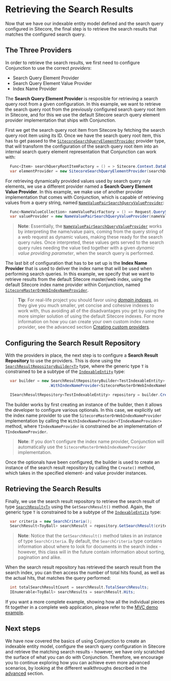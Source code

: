 # Retrieving the Search Results

Now that we have our indexable entity model defined and the search query configured in Sitecore, the final step is to retrieve the search results that matches the configured search query.

## The Three Providers

In order to retrieve the search results, we first need to configure Conjunction to use the correct *providers*:

* Search Query Element Provider
* Search Query Element Value Provider
* Index Name Provider 

The **Search Query Element Provider** is resposible for retrieving a search query root from a given configuration. In this example, we want to retrieve the search query root from the previously configured search query root item in Sitecore, and for this we use the default Sitecore search query element provider implementation that ships with Conjunction.

First we get the search query root item from Sitecore by fetching the search query root item using its ID. Once we have the search query root item, this has to get passed to the [``SitecoreSearchQueryElementProvider``](../api/README.md#SitecoreSearchQueryElementProvider) provider type, that will transform the configuration of the search query root item into an internal search query element representation that Conjunction can work with:

```csharp
  Func<Item> searchQueryRootItemFactory = () = > Sitecore.Context.Database.GetItem("itemId");
  var elementProvider = new SitecoreSearchQueryElementProvider(searchQueryRootItemFactory);
```

For retrieving dynamically provided values used by search query rule elements, we use a different provider named a **Search Query Element Value Provider**. In this example, we make use of another provider implementation that comes with Conjunction, which is capable of retrieving values from a query string, named [``NameValuePairSearchQueryValueProvider``](../api/README.md#NameValuePairSearchQueryValueProvider):

```csharp
  Func<NameValueCollection> nameValuePairFactory = () => Request.QueryString
  var valueProvider = new NameValuePairSearchQueryValueProvider(nameValuePairFactory);
```

> **Note**: Essentially, the [``NameValuePairSearchQueryValueProvider``](../api/README.md#NameValuePairSearchQueryValueProvider) works by interpreting the name/value pairs, coming from the query string of a web request as dynamic values, making these ready for the search query rules. Once interpreted, these values gets served to the search query rules needing the value tied together with a given *dynamic value providing parameter*, when the search query is performed.

The last bit of configuration that has to be set up is the **Index Name Provider** that is used to deliver the index name that will be used when performing search queries. In this example, we specify that we want to retrieve results from the default Sitecore master/web index, using the default Sitecore index name provider within Conjunction, named [``SitecoreMasterOrWebIndexNameProvider``](../api/README.md#SitecoreMasterOrWebIndexNameProvider).

> **Tip**: For real-life project you should favor using [*domain indexes*](https://soen.ghost.io/tackling-the-challenges-of-architecting-a-search-indexing-infrastructure-in-sitecore-part-2#howshouldthesearchindexesbeorganized), as they give you much smaller, yet concise and cohesive indexes to work with, thus avoiding all of the disadvantages you get by using the more simpler solution of using the default Sitecore indexes. For more information on how you can create your own custom index name provider, see the advanced section [Creating custom providers](../advanced/CreatingCustomProviders.md#a-domain-index-name-provider). 

## Configuring the Search Result Repository

With the providers in place, the next step is to configure a **Search Result Repository** to use the providers. This is done using the [``SearchResultRepositoryBuilder<T>``](../api/README.md#SearchResultRepositoryBuilder) type, where the generic type ``T`` is constrained to be a subtype of the [``IndexableEntity``](../api/README.md#indexableentity) type:

```csharp
  var builder = new SearchResultRepositoryBuilder<TestIndexableEntity>()
                   .WithIndexNameProvider<SitecoreMasterOrWebIndexNameProvider>();

  ISearchResultRepository<TestIndexableEntity> repository = builder.Create(elementProvider, valueProvider);
```

The builder works by first creating an instance of the builder, then it allows the developer to configure various optionals. In this case, we explicitly set the index name provider to use the ``SitecoreMasterOrWebIndexNameProvider`` implementation by calling the ``WithIndexNameProvider<TIndexNameProvider>`` method, where ``TIndexNameProvider`` is constrained be an implementation of ``TIndexNameProvider``.

> **Note**: If you don't configure the index name provider, Conjunction will automatically use the ``SitecoreMasterOrWebIndexNameProvider`` implementation.

Once the optionals have been configured, the builder is used to create an instance of the search result repository by calling the ``Create()`` method, which takes in the specified element- and value provider instances.

## Retrieving the Search Results 

Finally, we use the search result repository to retrieve the search result of type [``SearchResult<T>``](../api/README.md#searchresultt) using the ``GetSearchResult()`` method. Again, the generic type ``T`` is constrained to be a subtype of the [``IndexableEntity``](../api/README.md#indexableentity) type:

```csharp
  var criteria = new SearchCriteria();
  SearchResult<ToyBall> searchResult = repository.GetSearchResult(criteria);
```

> **Note**: Notice that the ``GetSearchResult()`` method takes in an instance of type ``SearchCriteria``. By default, the ``SearchCriteria`` type contains information about where to look for documents in the search index - however, this class will in the future contain information about sorting, pagination and alike. 

When the search result repository has retrieved the search result from the search index, you can then access the number of total hits found, as well as the actual hits, that matches the query performed:

```csharp
  int totalSearchResultCount = searchResult.TotalSearchResults; 
  IEnumerable<ToyBall> searchResults = searchResult.Hits;
```

If you want a more complete example, showing how all the individual pieces fit together in a complete web application, please refer to the [MVC demo example](../introduction/Examples.md#the-mvc-demo-example).

## Next steps

We have now covered the basics of using Conjunction to create an indexable entity model, configure the search query configuration in Sitecore and retrieve the matching search results - however, we have only scratched the surface of what you can do with Conjunction. Therefore, we encourage you to continue exploring how you can achieve even more advanced scenarios, by looking at the different walkthroughs described in the [advanced](../advanced/README.md) section.